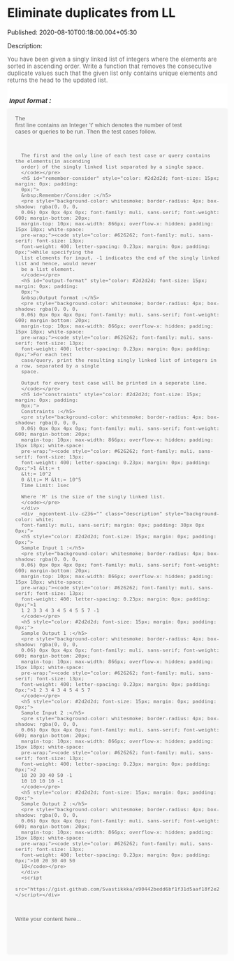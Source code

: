 # Eliminate duplicates from LL

Published: 2020-08-10T00:18:00.004+05:30

Description: 
      <div dir="ltr" style="text-align: left;" trbidi="on">
      <span style="background-color: white; color: #626262; font-size: 13px; letter-spacing:
      0.3px;">You have been given a singly linked list of integers where the elements are sorted
      in ascending order. Write a function that removes the consecutive duplicate values such that
      the given list only contains unique elements and returns the head to the updated
      list.</span><br />
      <div _ngcontent-ilv-c236="" class="description" style="background-color: white;
      font-family: muli, sans-serif; margin: 0px; padding: 30px 0px 0px;">
      <h5 id="input-format" style="color: #2d2d2d; font-size: 15px; margin: 0px; padding:
      0px;">
      &nbsp;Input format :</h5>
      <pre style="background-color: whitesmoke; border-radius: 4px; box-shadow: rgba(0, 0, 0,
      0.06) 0px 0px 4px 0px; font-family: muli, sans-serif; font-weight: 600; margin-bottom: 20px;
      margin-top: 10px; max-width: 866px; overflow-x: hidden; padding: 15px 18px; white-space:
      pre-wrap;"><code style="color: #626262; font-family: muli, sans-serif; font-size: 13px;
      font-weight: 400; letter-spacing: 0.23px; margin: 0px; padding: 0px;">The first line
      contains an Integer 't' which denotes the number of test cases or queries to be run. Then the
      test cases follow.

      The first and the only line of each test case or query contains the elements(in ascending
      order) of the singly linked list separated by a single space.
      </code></pre>
      <h5 id="remember-consider" style="color: #2d2d2d; font-size: 15px; margin: 0px; padding:
      0px;">
      &nbsp;Remember/Consider :</h5>
      <pre style="background-color: whitesmoke; border-radius: 4px; box-shadow: rgba(0, 0, 0,
      0.06) 0px 0px 4px 0px; font-family: muli, sans-serif; font-weight: 600; margin-bottom: 20px;
      margin-top: 10px; max-width: 866px; overflow-x: hidden; padding: 15px 18px; white-space:
      pre-wrap;"><code style="color: #626262; font-family: muli, sans-serif; font-size: 13px;
      font-weight: 400; letter-spacing: 0.23px; margin: 0px; padding: 0px;">While specifying the
      list elements for input, -1 indicates the end of the singly linked list and hence, would never
      be a list element.
      </code></pre>
      <h5 id="output-format" style="color: #2d2d2d; font-size: 15px; margin: 0px; padding:
      0px;">
      &nbsp;Output format :</h5>
      <pre style="background-color: whitesmoke; border-radius: 4px; box-shadow: rgba(0, 0, 0,
      0.06) 0px 0px 4px 0px; font-family: muli, sans-serif; font-weight: 600; margin-bottom: 20px;
      margin-top: 10px; max-width: 866px; overflow-x: hidden; padding: 15px 18px; white-space:
      pre-wrap;"><code style="color: #626262; font-family: muli, sans-serif; font-size: 13px;
      font-weight: 400; letter-spacing: 0.23px; margin: 0px; padding: 0px;">For each test
      case/query, print the resulting singly linked list of integers in a row, separated by a single
      space.

      Output for every test case will be printed in a seperate line.
      </code></pre>
      <h5 id="constraints" style="color: #2d2d2d; font-size: 15px; margin: 0px; padding:
      0px;">
      Constraints :</h5>
      <pre style="background-color: whitesmoke; border-radius: 4px; box-shadow: rgba(0, 0, 0,
      0.06) 0px 0px 4px 0px; font-family: muli, sans-serif; font-weight: 600; margin-bottom: 20px;
      margin-top: 10px; max-width: 866px; overflow-x: hidden; padding: 15px 18px; white-space:
      pre-wrap;"><code style="color: #626262; font-family: muli, sans-serif; font-size: 13px;
      font-weight: 400; letter-spacing: 0.23px; margin: 0px; padding: 0px;">1 &lt;= t
      &lt;= 10^2
      0 &lt;= M &lt;= 10^5
      Time Limit: 1sec

      Where 'M' is the size of the singly linked list.
      </code></pre>
      </div>
      <div _ngcontent-ilv-c236="" class="description" style="background-color: white;
      font-family: muli, sans-serif; margin: 0px; padding: 30px 0px 0px;">
      <h5 style="color: #2d2d2d; font-size: 15px; margin: 0px; padding: 0px;">
      Sample Input 1 :</h5>
      <pre style="background-color: whitesmoke; border-radius: 4px; box-shadow: rgba(0, 0, 0,
      0.06) 0px 0px 4px 0px; font-family: muli, sans-serif; font-weight: 600; margin-bottom: 20px;
      margin-top: 10px; max-width: 866px; overflow-x: hidden; padding: 15px 18px; white-space:
      pre-wrap;"><code style="color: #626262; font-family: muli, sans-serif; font-size: 13px;
      font-weight: 400; letter-spacing: 0.23px; margin: 0px; padding: 0px;">1
      1 2 3 3 4 3 4 5 4 5 5 7 -1
      </code></pre>
      <h5 style="color: #2d2d2d; font-size: 15px; margin: 0px; padding: 0px;">
      Sample Output 1 :</h5>
      <pre style="background-color: whitesmoke; border-radius: 4px; box-shadow: rgba(0, 0, 0,
      0.06) 0px 0px 4px 0px; font-family: muli, sans-serif; font-weight: 600; margin-bottom: 20px;
      margin-top: 10px; max-width: 866px; overflow-x: hidden; padding: 15px 18px; white-space:
      pre-wrap;"><code style="color: #626262; font-family: muli, sans-serif; font-size: 13px;
      font-weight: 400; letter-spacing: 0.23px; margin: 0px; padding: 0px;">1 2 3 4 3 4 5 4 5 7
      </code></pre>
      <h5 style="color: #2d2d2d; font-size: 15px; margin: 0px; padding: 0px;">
      Sample Input 2 :</h5>
      <pre style="background-color: whitesmoke; border-radius: 4px; box-shadow: rgba(0, 0, 0,
      0.06) 0px 0px 4px 0px; font-family: muli, sans-serif; font-weight: 600; margin-bottom: 20px;
      margin-top: 10px; max-width: 866px; overflow-x: hidden; padding: 15px 18px; white-space:
      pre-wrap;"><code style="color: #626262; font-family: muli, sans-serif; font-size: 13px;
      font-weight: 400; letter-spacing: 0.23px; margin: 0px; padding: 0px;">2
      10 20 30 40 50 -1
      10 10 10 10 -1
      </code></pre>
      <h5 style="color: #2d2d2d; font-size: 15px; margin: 0px; padding: 0px;">
      Sample Output 2 :</h5>
      <pre style="background-color: whitesmoke; border-radius: 4px; box-shadow: rgba(0, 0, 0,
      0.06) 0px 0px 4px 0px; font-family: muli, sans-serif; font-weight: 600; margin-bottom: 20px;
      margin-top: 10px; max-width: 866px; overflow-x: hidden; padding: 15px 18px; white-space:
      pre-wrap;"><code style="color: #626262; font-family: muli, sans-serif; font-size: 13px;
      font-weight: 400; letter-spacing: 0.23px; margin: 0px; padding: 0px;">10 20 30 40 50
      10</code></pre>
      </div>
      <script
      src="https://gist.github.com/Svastikkka/e90442bedd6bf1f31d5aaf18f2e2229f.js"></script></div>


Write your content here...